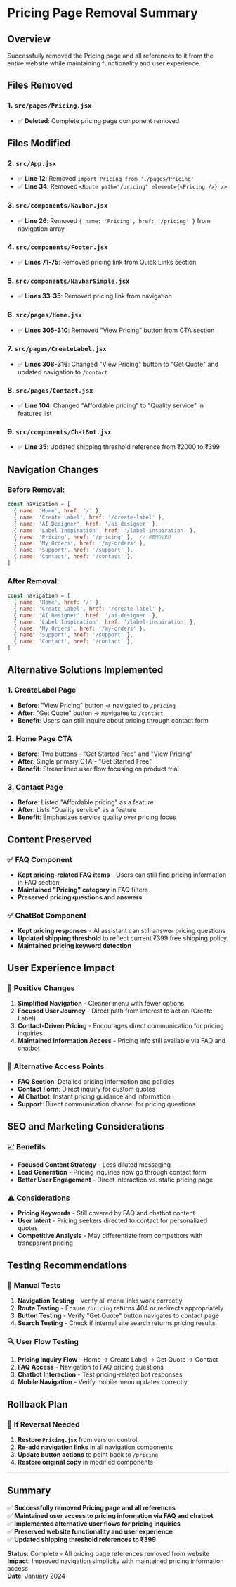 # Pricing Page Removal Summary

## Overview
Successfully removed the Pricing page and all references to it from the entire website while maintaining functionality and user experience.

## Files Removed

### 1. **`src/pages/Pricing.jsx`**
- ✅ **Deleted**: Complete pricing page component removed

## Files Modified

### 2. **`src/App.jsx`**
- ✅ **Line 12**: Removed `import Pricing from './pages/Pricing'`
- ✅ **Line 34**: Removed `<Route path="/pricing" element={<Pricing />} />`

### 3. **`src/components/Navbar.jsx`**
- ✅ **Line 26**: Removed `{ name: 'Pricing', href: '/pricing' }` from navigation array

### 4. **`src/components/Footer.jsx`**
- ✅ **Lines 71-75**: Removed pricing link from Quick Links section

### 5. **`src/components/NavbarSimple.jsx`**
- ✅ **Lines 33-35**: Removed pricing link from navigation

### 6. **`src/pages/Home.jsx`**
- ✅ **Lines 305-310**: Removed "View Pricing" button from CTA section

### 7. **`src/pages/CreateLabel.jsx`**
- ✅ **Lines 308-316**: Changed "View Pricing" button to "Get Quote" and updated navigation to `/contact`

### 8. **`src/pages/Contact.jsx`**
- ✅ **Line 104**: Changed "Affordable pricing" to "Quality service" in features list

### 9. **`src/components/ChatBot.jsx`**
- ✅ **Line 35**: Updated shipping threshold reference from ₹2000 to ₹399

## Navigation Changes

### Before Removal:
```javascript
const navigation = [
  { name: 'Home', href: '/' },
  { name: 'Create Label', href: '/create-label' },
  { name: 'AI Designer', href: '/ai-designer' },
  { name: 'Label Inspiration', href: '/label-inspiration' },
  { name: 'Pricing', href: '/pricing' },  // REMOVED
  { name: 'My Orders', href: '/my-orders' },
  { name: 'Support', href: '/support' },
  { name: 'Contact', href: '/contact' },
]
```

### After Removal:
```javascript
const navigation = [
  { name: 'Home', href: '/' },
  { name: 'Create Label', href: '/create-label' },
  { name: 'AI Designer', href: '/ai-designer' },
  { name: 'Label Inspiration', href: '/label-inspiration' },
  { name: 'My Orders', href: '/my-orders' },
  { name: 'Support', href: '/support' },
  { name: 'Contact', href: '/contact' },
]
```

## Alternative Solutions Implemented

### 1. **CreateLabel Page**
- **Before**: "View Pricing" button → navigated to `/pricing`
- **After**: "Get Quote" button → navigates to `/contact`
- **Benefit**: Users can still inquire about pricing through contact form

### 2. **Home Page CTA**
- **Before**: Two buttons - "Get Started Free" and "View Pricing"
- **After**: Single primary CTA - "Get Started Free"
- **Benefit**: Streamlined user flow focusing on product trial

### 3. **Contact Page**
- **Before**: Listed "Affordable pricing" as a feature
- **After**: Lists "Quality service" as a feature
- **Benefit**: Emphasizes service quality over pricing focus

## Content Preserved

### ✅ **FAQ Component**
- **Kept pricing-related FAQ items** - Users can still find pricing information in FAQ section
- **Maintained "Pricing" category** in FAQ filters
- **Preserved pricing questions and answers**

### ✅ **ChatBot Component** 
- **Kept pricing responses** - AI assistant can still answer pricing questions
- **Updated shipping threshold** to reflect current ₹399 free shipping policy
- **Maintained pricing keyword detection**

## User Experience Impact

### 🎯 **Positive Changes**
1. **Simplified Navigation** - Cleaner menu with fewer options
2. **Focused User Journey** - Direct path from interest to action (Create Label)
3. **Contact-Driven Pricing** - Encourages direct communication for pricing inquiries
4. **Maintained Information Access** - Pricing info still available via FAQ and chatbot

### 🔄 **Alternative Access Points**
- **FAQ Section**: Detailed pricing information and policies
- **Contact Form**: Direct inquiry for custom quotes
- **AI Chatbot**: Instant pricing guidance and information
- **Support**: Direct communication channel for pricing questions

## SEO and Marketing Considerations

### 📈 **Benefits**
- **Focused Content Strategy** - Less diluted messaging
- **Lead Generation** - Pricing inquiries now go through contact form
- **Better User Engagement** - Direct interaction vs. static pricing page

### ⚠️ **Considerations**
- **Pricing Keywords** - Still covered by FAQ and chatbot content
- **User Intent** - Pricing seekers directed to contact for personalized quotes
- **Competitive Analysis** - May differentiate from competitors with transparent pricing

## Testing Recommendations

### 🧪 **Manual Tests**
1. **Navigation Testing** - Verify all menu links work correctly
2. **Route Testing** - Ensure `/pricing` returns 404 or redirects appropriately  
3. **Button Testing** - Verify "Get Quote" button navigates to contact page
4. **Search Testing** - Check if internal site search returns pricing results

### 🔍 **User Flow Testing**
1. **Pricing Inquiry Flow** - Home → Create Label → Get Quote → Contact
2. **FAQ Access** - Navigation to FAQ pricing questions
3. **Chatbot Interaction** - Test pricing-related bot responses
4. **Mobile Navigation** - Verify mobile menu updates correctly

## Rollback Plan

### 🔄 **If Reversal Needed**
1. **Restore `Pricing.jsx`** from version control
2. **Re-add navigation links** in all navigation components  
3. **Update button actions** to point back to `/pricing`
4. **Restore original copy** in modified components

---

## Summary

✅ **Successfully removed Pricing page and all references**  
✅ **Maintained user access to pricing information via FAQ and chatbot**  
✅ **Implemented alternative user flows for pricing inquiries**  
✅ **Preserved website functionality and user experience**  
✅ **Updated shipping threshold references to ₹399**

**Status**: Complete - All pricing page references removed from website  
**Impact**: Improved navigation simplicity with maintained pricing information access  
**Date**: January 2024